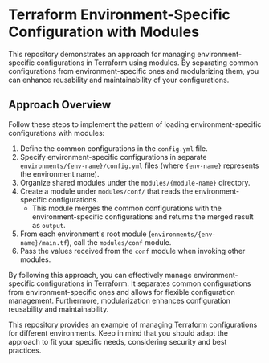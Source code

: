 # Terraform Environment-Specific Configuration with Modules

This repository demonstrates an approach for managing environment-specific configurations in Terraform using modules. By separating common configurations from environment-specific ones and modularizing them, you can enhance reusability and maintainability of your configurations.

## Approach Overview

Follow these steps to implement the pattern of loading environment-specific configurations with modules:

1. Define the common configurations in the `config.yml` file.
2. Specify environment-specific configurations in separate `environments/{env-name}/config.yml` files (where `{env-name}` represents the environment name).
3. Organize shared modules under the `modules/{module-name}` directory.
4. Create a module under `modules/conf/` that reads the environment-specific configurations.
   - This module merges the common configurations with the environment-specific configurations and returns the merged result as `output`.
5. From each environment's root module (`environments/{env-name}/main.tf`), call the `modules/conf` module.
6. Pass the values received from the `conf` module when invoking other modules.

By following this approach, you can effectively manage environment-specific configurations in Terraform. It separates common configurations from environment-specific ones and allows for flexible configuration management. Furthermore, modularization enhances configuration reusability and maintainability.

This repository provides an example of managing Terraform configurations for different environments. Keep in mind that you should adapt the approach to fit your specific needs, considering security and best practices.

